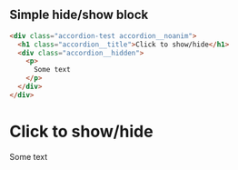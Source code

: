 ## Simple hide/show block
```html
<div class="accordion-test accordion__noanim">
  <h1 class="accordion__title">Click to show/hide</h1>
  <div class="accordion__hidden">
    <p>
      Some text
    </p>
  </div>
</div>
```
<div class="accordion-test accordion__noanim">
  <h1 class="accordion__title">Click to show/hide</h1>
  <div class="accordion__hidden">
    <p>
      Some text
    </p>
  </div>
</div>
